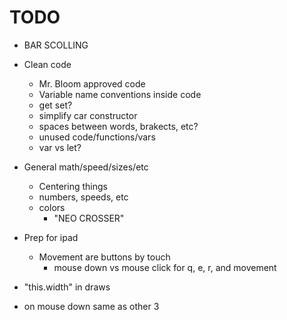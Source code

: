 # TODO
- BAR SCOLLING
- Clean code
    - Mr. Bloom approved code
    - Variable name conventions inside code
    - get set?
    - simplify car constructor
    - spaces between words, brakects, etc?
    - unused code/functions/vars
    - var vs let?
- General math/speed/sizes/etc
    - Centering things
    - numbers, speeds, etc
    - colors
        - "NEO CROSSER"
- Prep for ipad
    - Movement are buttons by touch
        - mouse down vs mouse click for q, e, r, and movement

- "this.width" in draws
- on mouse down same as other 3